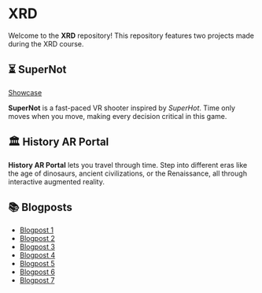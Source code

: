 # XRD

Welcome to the **XRD** repository! This repository features two projects made during the XRD course.

## ⏳ SuperNot 

[Showcase](https://www.youtube.com/watch?v=7Vvzaf-PJlI&ab_channel=AndreiLichi)

**SuperNot** is a fast-paced VR shooter inspired by *SuperHot*. Time only moves when you move, making every decision critical in this game.

## 🏛️ History AR Portal

**History AR Portal** lets you travel through time. Step into different eras like the age of dinosaurs, ancient civilizations, or the Renaissance, all through interactive augmented reality.

## 📚 Blogposts

- [Blogpost 1](https://github.com/TheDarkestNightRises/XRD/blob/main/Blog%20posts/Blogpost1.md)
- [Blogpost 2](https://github.com/TheDarkestNightRises/XRD/blob/main/Blog%20posts/Blogpost2.md)
- [Blogpost 3](https://github.com/TheDarkestNightRises/XRD/blob/main/Blog%20posts/Blogpost3.md)
- [Blogpost 4](https://github.com/TheDarkestNightRises/XRD/blob/main/Blog%20posts/Blogpost4.md)
- [Blogpost 5](https://github.com/TheDarkestNightRises/XRD/blob/main/Blog%20posts/Blogpost5.md)
- [Blogpost 6](https://github.com/TheDarkestNightRises/XRD/blob/main/Blog%20posts/Blogpost6.md)
- [Blogpost 7](https://github.com/TheDarkestNightRises/XRD/blob/main/Blog%20posts/Blogpost7.md)

